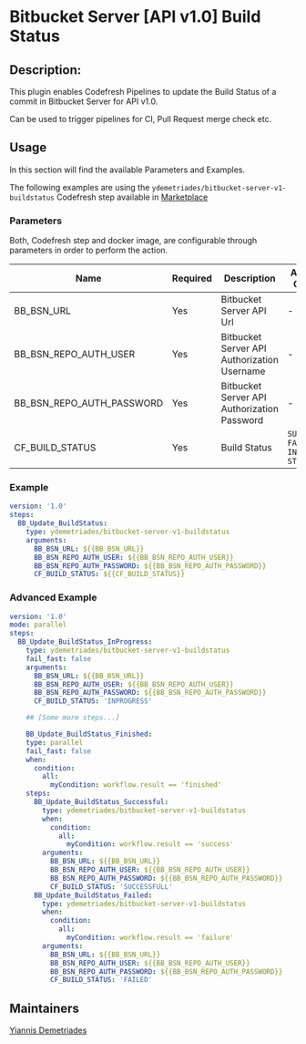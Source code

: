 # Bitbucket Server [API v1.0] Build Status

## Description:
This plugin enables Codefresh Pipelines to update the Build Status of a commit in Bitbucket Server for API v1.0.

Can be used to trigger pipelines for CI, Pull Request merge check etc.

## Usage

In this section will find the available Parameters and Examples.

The following examples are using the `ydemetriades/bitbucket-server-v1-buildstatus` Codefresh step available in [Marketplace](https://codefresh.io/steps/step/ydemetriades%2Fbitbucket-server-v1-buildstatus)

### Parameters

Both, Codefresh step and docker image, are configurable through parameters in order to perform the action.

|Name|Required|Description|Available Options|
|----|--------|-----------|-----------------|
|BB_BSN_URL|Yes|Bitbucket Server API Url|-|
|BB_BSN_REPO_AUTH_USER|Yes|Bitbucket Server API Authorization Username|-|
|BB_BSN_REPO_AUTH_PASSWORD|Yes|Bitbucket Server API Authorization Password|-|
|CF_BUILD_STATUS|Yes|Build Status|`SUCCESSFUL` `FAILED` `INPROGRESS` `STOPPED`|

### Example

```yaml
version: '1.0'
steps:
  BB_Update_BuildStatus:
    type: ydemetriades/bitbucket-server-v1-buildstatus
    arguments:
      BB_BSN_URL: ${{BB_BSN_URL}}
      BB_BSN_REPO_AUTH_USER: ${{BB_BSN_REPO_AUTH_USER}}
      BB_BSN_REPO_AUTH_PASSWORD: ${{BB_BSN_REPO_AUTH_PASSWORD}}
      CF_BUILD_STATUS: ${{CF_BUILD_STATUS}}
```

### Advanced Example

```yaml
version: '1.0'
mode: parallel
steps:
  BB_Update_BuildStatus_InProgress:
    type: ydemetriades/bitbucket-server-v1-buildstatus
    fail_fast: false
    arguments:
      BB_BSN_URL: ${{BB_BSN_URL}}
      BB_BSN_REPO_AUTH_USER: ${{BB_BSN_REPO_AUTH_USER}}
      BB_BSN_REPO_AUTH_PASSWORD: ${{BB_BSN_REPO_AUTH_PASSWORD}}
      CF_BUILD_STATUS: 'INPROGRESS'

    ## [Some more steps...]

    BB_Update_BuildStatus_Finished:
    type: parallel
    fail_fast: false
    when:
      condition:
        all:
          myCondition: workflow.result == 'finished'
    steps:
      BB_Update_BuildStatus_Successful:
        type: ydemetriades/bitbucket-server-v1-buildstatus
        when:
          condition:
            all:
              myCondition: workflow.result == 'success'
        arguments:
          BB_BSN_URL: ${{BB_BSN_URL}}
          BB_BSN_REPO_AUTH_USER: ${{BB_BSN_REPO_AUTH_USER}}
          BB_BSN_REPO_AUTH_PASSWORD: ${{BB_BSN_REPO_AUTH_PASSWORD}}
          CF_BUILD_STATUS: 'SUCCESSFULL'
      BB_Update_BuildStatus_Failed:
        type: ydemetriades/bitbucket-server-v1-buildstatus
        when:
          condition:
            all:
              myCondition: workflow.result == 'failure'
        arguments:
          BB_BSN_URL: ${{BB_BSN_URL}}
          BB_BSN_REPO_AUTH_USER: ${{BB_BSN_REPO_AUTH_USER}}
          BB_BSN_REPO_AUTH_PASSWORD: ${{BB_BSN_REPO_AUTH_PASSWORD}}
          CF_BUILD_STATUS: 'FAILED'
```

## Maintainers


[Yiannis Demetriades](https://github.com/ydemetriades)
